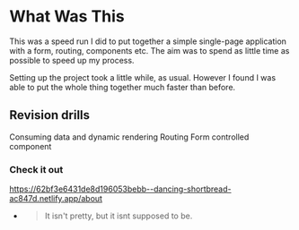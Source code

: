# What Was This 
This was a speed run I did to put together a simple single-page application with a form, routing, components etc. The aim was to spend as little time as possible to speed up my process. 

Setting up the project took a little while, as usual. However I found I was able to put the whole thing together much faster than before. 

## Revision drills 
Consuming data and dynamic rendering
Routing
Form controlled component

### Check it out
https://62bf3e6431de8d196053bebb--dancing-shortbread-ac847d.netlify.app/about 
- > It isn't pretty, but it isnt supposed to be. 
